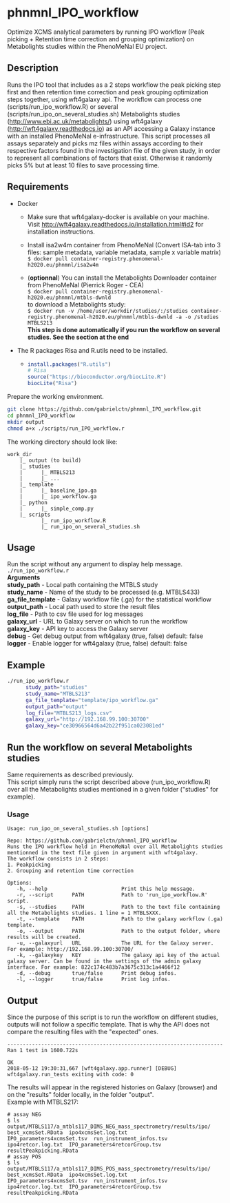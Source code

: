 # phnmnl_IPO_workflow
Optimize XCMS analytical parameters by running IPO workflow (Peak picking + Retention time correction and grouping optimization) on Metabolights studies within the PhenoMeNal EU project.

## Description
Runs the IPO tool that includes as a 2 steps workflow the peak picking step first and then retention time correction and peak grouping optimization steps together, using wft4galaxy api. The workflow can process one (scripts/run_ipo_workflow.R) or several (scripts/run_ipo_on_several_studies.sh) Metabolights studies (http://www.ebi.ac.uk/metabolights/) using wft4galaxy (http://wft4galaxy.readthedocs.io) as an API accessing a Galaxy instance with an installed PhenoMeNal e-infrastructure.
This script processes all assays separately and picks mz files within assays according to their respective factors found in the investigation file of the given study, in order to represent all combinations of factors that exist. Otherwise it randomly picks 5% but at least 10 files to save processing time.

## Requirements
+ Docker  
  - Make sure that wft4galaxy-docker is available on your machine.  
    Visit http://wft4galaxy.readthedocs.io/installation.html#id2 for installation instructions.  
    
  - Install isa2w4m container from PhenoMeNal (Convert ISA-tab into 3 files: sample metadata, variable metadata, sample x         variable matrix)  
    `$ docker pull container-registry.phenomenal-h2020.eu/phnmnl/isa2w4m`  

  - (**optionnal**) You can install the Metabolights Downloader container from PhenoMeNal (Pierrick Roger - CEA)  
    `$ docker pull container-registry.phenomenal-h2020.eu/phnmnl/mtbls-dwnld`  
    to download a Metabolights study:  
    `$ docker run -v /home/user/workdir/studies/:/studies container-registry.phenomenal-h2020.eu/phnmnl/mtbls-dwnld -a -o /studies MTBLS213`  
    **This step is done automatically if you run the workflow on several studies. See the section at the end**

+ The R packages Risa and R.utils need to be installed.  
  - ```R
    install.packages("R.utils")
    # Risa
    source("https://bioconductor.org/biocLite.R")
    biocLite("Risa")
    ```

Prepare the working environment.  
```bash
git clone https://github.com/gabrielctn/phnmnl_IPO_workflow.git
cd phnmnl_IPO_workflow
mkdir output
chmod a+x ./scripts/run_IPO_workflow.r 
```  
The working directory should look like:  
```
work_dir
    |_ output (to build)  
    |_ studies  
    |      |_ MTBLS213  
    |      |_ ...  
    |_ template  
    |      |_ baseline_ipo.ga  
    |      |_ ipo_workflow.ga  
    |_ python  
    |      |_ simple_comp.py  
    |_ scripts   
           |_ run_ipo_workflow.R  
           |_ run_ipo_on_several_studies.sh
```


## Usage
Run the script without any argument to display help message.  
`./run_ipo_workflow.r`  
**Arguments**  
**study_path** - Local path containing the MTBLS study  
**study_name** - Name of the study to be processed (e.g. MTBLS433)  
**ga_file_template** - Galaxy workflow file (.ga) for the statistical workflow  
**output_path** - Local path used to store the result files   
**log_file** - Path to csv file used for log messages  
**galaxy_url** - URL to Galaxy server on which to run the workflow  
**galaxy_key** - API key to access the Galaxy server  
**debug** - Get debug output from wft4galaxy (true, false) default: false  
**logger** - Enable logger for wft4galaxy (true, false) default: false  


## Example  
```bash
./run_ipo_workflow.r
      study_path="studies"
      study_name="MTBLS213"
      ga_file_template="template/ipo_workflow.ga"
      output_path="output"
      log_file="MTBLS213_logs.csv"
      galaxy_url="http://192.168.99.100:30700"
      galaxy_key="ce30966564d6a42b22f951ca023081ed"
```

## Run the workflow on several Metabolights studies  

Same requirements as described previously.  
This script simply runs the script described above (run_ipo_workflow.R) over all the Metabolights studies mentioned in a given folder ("studies" for example).

### Usage  
```
Usage: run_ipo_on_several_studies.sh [options]

Repo: https://github.com/gabrielctn/phnmnl_IPO_workflow
Runs the IPO workflow held in PhenoMeNal over all Metabolights studies mentionned in the text file given in argument with wft4galaxy.
The workflow consists in 2 steps:
1. Peakpicking
2. Grouping and retention time correction

Options:
   -h, --help                        Print this help message.
   -r, --script      PATH            Path to 'run_ipo_workflow.R' script.
   -s, --studies     PATH            Path to the text file containing all the Metabolights studies. 1 line = 1 MTBLSXXX.
   -t, --template    PATH            Path to the galaxy workflow (.ga) template.
   -o, --output      PATH            Path to the output folder, where results will be created.
   -u, --galaxyurl   URL             The URL for the Galaxy server. For example: http://192.168.99.100:30700/
   -k, --galaxykey   KEY             The galaxy api key of the actual galaxy server. Can be found in the settings of the admin galaxy interface. For example: 822c174c483b7a3675c313c1a4466f12
   -d, --debug       true/false      Print debug infos.
   -l, --logger      true/false      Print log infos.

```

## Output  

Since the purpose of this script is to run the workflow on different studies, outputs will not follow a specific template. That is why the API does not compare the resulting files with the "expected" ones.
```
----------------------------------------------------------------------
Ran 1 test in 1600.722s

OK
2018-05-12 19:30:31,667 [wft4galaxy.app.runner] [DEBUG]  wft4galaxy.run_tests exiting with code: 0
```

The results will appear in the registered histories on Galaxy (browser) and on the "results" folder locally, in the folder "output".  
Example with MTBLS217:  
```
# assay NEG
$ ls output/MTBLS117/a_mtbls117_DIMS_NEG_mass_spectrometry/results/ipo/
best_xcmsSet.RData  ipo4xcmsSet.log.txt             IPO_parameters4xcmsSet.tsv  run_instrument_infos.tsv
ipo4retcor.log.txt  IPO_parameters4retcorGroup.tsv  resultPeakpicking.RData
# assay POS
$ ls output/MTBLS117/a_mtbls117_DIMS_POS_mass_spectrometry/results/ipo/
best_xcmsSet.RData  ipo4xcmsSet.log.txt             IPO_parameters4xcmsSet.tsv  run_instrument_infos.tsv
ipo4retcor.log.txt  IPO_parameters4retcorGroup.tsv  resultPeakpicking.RData

```


